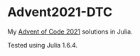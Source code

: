 # Advent2021-DTC
My [Advent of Code 2021](https://adventofcode.com/2021) solutions in Julia.

Tested using Julia 1.6.4.
